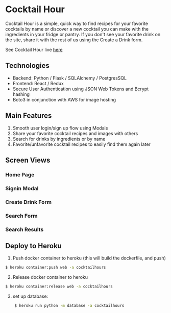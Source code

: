 # Cocktail Hour 

Cocktail Hour is a simple, quick way to find recipes for your favorite cocktails by name or discover a new cocktail you can make with the ingredients in your fridge or pantry. If you don't see your favorite drink on the site, share it with the rest of us using the Create a Drink form.

See Cocktail Hour live [here](https://cocktailhours.herokuapp.com/)

## Technologies

* Backend: Python / Flask / SQLAlchemy / PostgresSQL
* Frontend: React / Redux
* Secure User Authentication using JSON Web Tokens and Bcrypt hashing
* Boto3 in conjunction with AWS for image hosting 

## Main Features

1. Smooth user login/sign up flow using Modals
2. Share your favorite cocktail recipes and images with others 
3. Search for drinks by ingredients or by name
4. Favorite/unfavorite cocktail recipes to easily find them again later

## Screen Views

### Home Page 

### Signin Modal

### Create Drink Form

### Search Form 

### Search Results



## Deploy to Heroku

1. Push docker container to heroku (this will build the dockerfile, and push) 
```zsh
$ heroku container:push web -a cocktailhours
```
2. Release docker container to heroku 
```zsh
$ heroku container:release web -a cocktailhours
```
3. set up database:
```zsh
    $ heroku run python -m database -a cocktailhours
```
